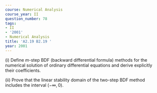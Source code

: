```yaml
---
course: Numerical Analysis
course_year: II
question_number: 78
tags:
- II
- '2001'
- Numerical Analysis
title: 'A2.19 B2.19 '
year: 2001
---
```



(i) Define $m$-step BDF (backward differential formula) methods for the numerical solution of ordinary differential equations and derive explicitly their coefficients.

(ii) Prove that the linear stability domain of the two-step BDF method includes the interval $(-\infty, 0)$.